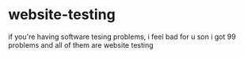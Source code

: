 # website-testing

if you're having software tesing problems, i feel bad for u son
i got 99 problems and all of them are website testing 
